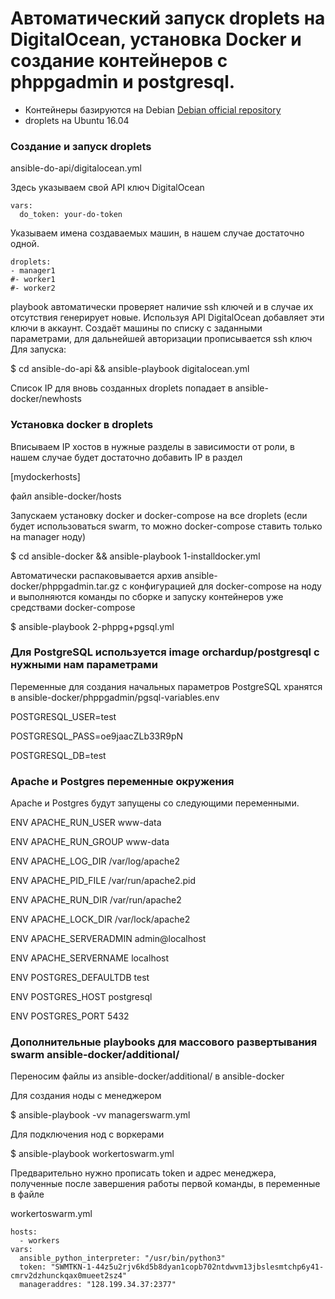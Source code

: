 Автоматический запуск droplets на DigitalOcean, установка Docker и создание контейнеров с phppgadmin и postgresql.
===========

- Контейнеры базируются на Debian [Debian official repository](https://index.docker.io/_/debian/)
- droplets на Ubuntu 16.04

### Создание и запуск droplets
ansible-do-api/digitalocean.yml

Здесь указываем свой API ключ DigitalOcean

    vars:
      do_token: your-do-token

Указываем имена создаваемых машин, в нашем случае достаточно одной. 

    droplets:
    - manager1
    #- worker1
    #- worker2

playbook автоматически проверяет наличие ssh ключей и в случае их отсутствия генерирует новые. 
Используя API DigitalOcean добавляет эти ключи в аккаунт.
Создаёт машины по списку с заданными параметрами, для дальнейшей авторизации прописывается ssh ключ
Для запуска:

$ cd ansible-do-api && ansible-playbook digitalocean.yml

Список IP для вновь созданных droplets попадает в ansible-docker/newhosts

### Установка docker в droplets

Вписываем IP хостов в нужные разделы в зависимости от роли, в нашем случае будет достаточно добавить IP в раздел 

[mydockerhosts]

файл ansible-docker/hosts

Запускаем установку docker и docker-compose на все droplets (если будет использоваться swarm, то можно docker-compose ставить только на manager ноду)

  $ cd ansible-docker && ansible-playbook 1-installdocker.yml

Автоматически распаковывается архив ansible-docker/phppgadmin.tar.gz с конфигурацией для docker-compose на ноду и выполняются команды по сборке и запуску контейнеров уже средствами docker-compose

  $ ansible-playbook 2-phppg+pgsql.yml


### Для PostgreSQL используется image orchardup/postgresql с нужными нам параметрами

Переменные для создания начальных параметров PostgreSQL хранятся в ansible-docker/phppgadmin/pgsql-variables.env

POSTGRESQL_USER=test

POSTGRESQL_PASS=oe9jaacZLb33R9pN

POSTGRESQL_DB=test



### Apache и Postgres переменные окружения

Apache и Postgres будут запущены со следующими переменными.

ENV APACHE_RUN_USER www-data

ENV APACHE_RUN_GROUP www-data

ENV APACHE_LOG_DIR /var/log/apache2

ENV APACHE_PID_FILE /var/run/apache2.pid

ENV APACHE_RUN_DIR /var/run/apache2

ENV APACHE_LOCK_DIR /var/lock/apache2

ENV APACHE_SERVERADMIN admin@localhost

ENV APACHE_SERVERNAME localhost

ENV POSTGRES_DEFAULTDB test

ENV POSTGRES_HOST postgresql

ENV POSTGRES_PORT 5432

### Дополнительные playbooks для массового развертывания swarm ansible-docker/additional/

Переносим файлы из ansible-docker/additional/ в ansible-docker

Для создания ноды с менеджером

$ ansible-playbook -vv managerswarm.yml

Для подключения нод с воркерами

$ ansible-playbook workertoswarm.yml

Предварительно нужно прописать token и адрес менеджера, полученные после завершения работы первой команды, в переменные в файле 

workertoswarm.yml

    hosts:
      - workers
    vars:
      ansible_python_interpreter: "/usr/bin/python3"
      token: "SWMTKN-1-44z5u2rjv6kd5b8dyan1copb702ntdwvm13jbslesmtchp6y41-cmrv2dzhunckqax0mueet2sz4"
      manageraddres: "128.199.34.37:2377"

